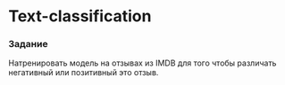 # Text-classification

### Задание
Натренировать модель на отзывах из IMDB для того чтобы различать негативный или позитивный это отзыв.